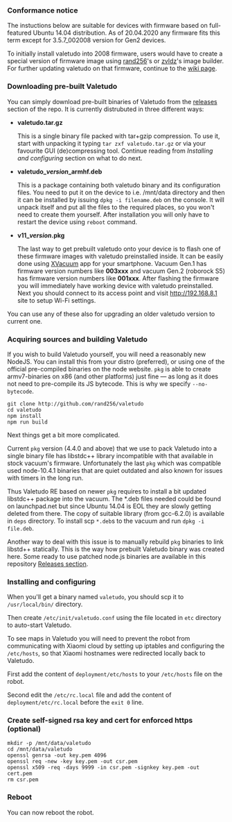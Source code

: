 ### Conformance notice

The instuctions below are suitable for devices with firmware based on full-featured
Ubuntu 14.04 distribution. As of 20.04.2020 any firmware fits this term except
for 3.5.7_002008 version for Gen2 devices.

To initially install valetudo into 2008 firmware, users would have to create a special
version of firmware image using [rand256](https://github.com/rand256/vacuum)'s or [zvldz](https://github.com/zvldz/vacuum)'s image builder.
For further updating valetudo on that firmware, continue to the [wiki page](https://github.com/rand256/valetudo/wiki/Updating-valetudo-binary-on-2008-firmware).

### Downloading pre-built Valetudo

You can simply download pre-built binaries of Valetudo from the
[releases](https://github.com/rand256/valetudo/releases) section of the repo.
It is currently distrubuted in three different ways:

* **valetudo.tar.gz**

   This is a single binary file packed with tar+gzip compression. To use it,
   start with unpacking it typing `tar zxf valetudo.tar.gz` or via your favourite
   GUI (de)compressing tool. Continue reading from *Installing and configuring*
   section on what to do next.

* **valetudo_**_**version**_**_armhf.deb**

   This is a package containing both valetudo binary and its configuration files.
   You need to put it on the device to i.e. /mnt/data directory and then it can be
   installed by issuing `dpkg -i filename.deb` on the console.
   It will unpack itself and put all the files to the required places, so you won't
   need to create them yourself. After installation you will only have to restart
   the device using `reboot` command.

* **v11_**_**version**_**.pkg**

   The last way to get prebuilt valetudo onto your device is to flash one of these firmware
   images with valetudo preinstalled inside. It can be easily done using
   [XVacuum](https://forum.xda-developers.com/android/apps-games/app-xvacuum-firmware-xiaomi-vacuum-t3896526)
   app for your smartphone. Vacuum Gen.1 has firmware version numbers like **003xxx** and vacuum Gen.2
   (roborock S5) has firmware version numbers like **001xxx**. After flashing the firmware you will
   immediately have working device with valetudo preinstalled. Next you should connect
   to its access point and visit http://192.168.8.1 site to setup Wi-Fi settings.

You can use any of these also for upgrading an older valetudo version to current one.

### Acquiring sources and building Valetudo

If you wish to build Valetudo yourself, you will need a reasonably new NodeJS.
You can install this from your distro (preferred), or using one of the official
pre-compiled binaries on the node website. `pkg` is able to create armv7-binaries
on x86 (and other platforms) just fine — as long as it does not need to pre-compile
its JS bytecode. This is why we specify `--no-bytecode`.
```
git clone http://github.com/rand256/valetudo
cd valetudo
npm install
npm run build
```

Next things get a bit more complicated.

Current `pkg` version (4.4.0 and above) that we use to pack Valetudo into a single
binary file has libstdc++ library incompatible with that available in stock vacuum's
firmware. Unfortunately the last `pkg` which was compatible used node-10.4.1 binaries
that are quiet outdated and also known for issues with timers in the long run.

Thus Valetudo RE based on newer `pkg` requires to install a bit updated libstdc++ package
into the vacuum. The *.deb files needed could be found on launchpad.net
but since Ubuntu 14.04 is EOL they are slowly getting deleted from there.
The copy of suitable library (from gcc-6.2.0) is available in `deps` directory.
To install scp `*.deb`s to the vacuum and run `dpkg -i file.deb`.

Another way to deal with this issue is to manually rebuild `pkg` binaries to link
libstd++ statically. This is the way how prebuilt Valetudo binary was created here.
Some ready to use patched node.js binaries are available in this repository [Releases section](https://github.com/rand256/valetudo/releases).

### Installing and configuring

When you'll get a binary named `valetudo`, you should scp it to `/usr/local/bin/` directory.

Then create `/etc/init/valetudo.conf` using the file located in `etc` directory to auto-start Valetudo.

To see maps in Valetudo you will need to prevent the robot from communicating with
Xiaomi cloud by setting up iptables and configuring the `/etc/hosts`, so that
Xiaomi hostnames were redirected locally back to Valetudo.

First add the content of `deployment/etc/hosts` to your `/etc/hosts`
file on the robot.

Second edit the `/etc/rc.local` file and add the content of
`deployment/etc/rc.local` before the `exit 0` line.

### Create self-signed rsa key and cert for enforced https (optional)
```
mkdir -p /mnt/data/valetudo
cd /mnt/data/valetudo
openssl genrsa -out key.pem 4096
openssl req -new -key key.pem -out csr.pem
openssl x509 -req -days 9999 -in csr.pem -signkey key.pem -out cert.pem
rm csr.pem
```

### Reboot

You can now reboot the robot.
